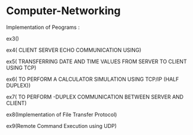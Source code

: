 # Computer-Networking

Implementation of Peograms :

ex3()

ex4( CLIENT SERVER ECHO COMMUNICATION USING)

ex5( TRANSFERRING DATE AND TIME VALUES FROM SERVER TO CLIENT USING TCP)

ex6( TO PERFORM A CALCULATOR SIMULATION USING TCP/IP (HALF DUPLEX))

ex7( TO PERFORM -DUPLEX COMMUNICATION BETWEEN SERVER AND CLIENT)

ex8(Implementation of File Transfer Protocol)

ex9(Remote Command Execution using UDP)
